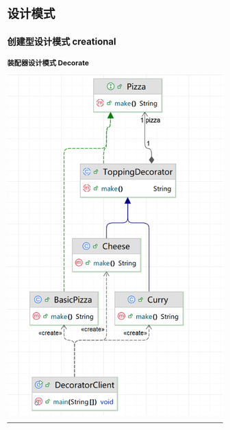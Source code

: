 # 设计模式

## 创建型设计模式 creational
### 装配器设计模式 Decorate

![image-20250402163427633](src/img/image-20250402163427633.png)

---

